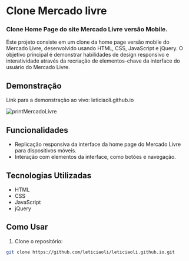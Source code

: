 # Clone Mercado livre
### Clone Home Page do site Mercado Livre versão Mobile.
Este projeto consiste em um clone da home page versão mobile do Mercado Livre, desenvolvido usando HTML, CSS, JavaScript e jQuery. O objetivo principal é demonstrar habilidades de design responsivo e interatividade através da recriação de elementos-chave da interface do usuário do Mercado Livre.

## Demonstração
Link para a demonstração ao vivo: leticiaoli.github.io


![printMercadoLivre](https://github.com/leticiaoli/leticiaoli.github.io/assets/61666898/2cfd0fe9-97be-4978-9599-8787b5b7635a)

## Funcionalidades
- Replicação responsiva da interface da home page do Mercado Livre para dispositivos móveis.
- Interação com elementos da interface, como botões e navegação.

## Tecnologias Utilizadas
- HTML
- CSS
- JavaScript
- jQuery

## Como Usar
1. Clone o repositório:

```bash
git clone https://github.com/leticiaoli/leticiaoli.github.io.git
